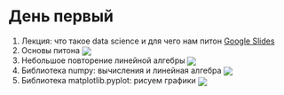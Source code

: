 # День первый
1. Лекция: что такое data science и для чего нам питон [Google Slides](https://docs.google.com/presentation/d/17-DlZdxWd14GCvU0S8yMyNTB-7LIvMW5MM-ULhpRKsI)
2. Основы питона [<img src="https://colab.research.google.com/assets/colab-badge.svg" align="center">](https://colab.research.google.com/github/hocop/sberbank_madmo/blob/master/day_1/%5Bseminar1%5Dpython_basics.ipynb)
3. Небольшое повторение линейной алгебры [<img src="https://colab.research.google.com/assets/colab-badge.svg" align="center">](https://colab.research.google.com/github/hocop/sberbank_madmo/blob/master/day_1/%5Bseminar2.0%5Dlinear_algebra.ipynb)
4. Библиотека numpy: вычисления и линейная алгебра [<img src="https://colab.research.google.com/assets/colab-badge.svg" align="center">](https://colab.research.google.com/github/hocop/sberbank_madmo/blob/master/day_1/%5Bseminar2.1%5Dnumpy.ipynb)
5. Библиотека matplotlib.pyplot: рисуем графики [<img src="https://colab.research.google.com/assets/colab-badge.svg" align="center">](https://colab.research.google.com/github/hocop/sberbank_madmo/blob/master/day_1/%5Bseminar3%5DMatplotlib.ipynb)
